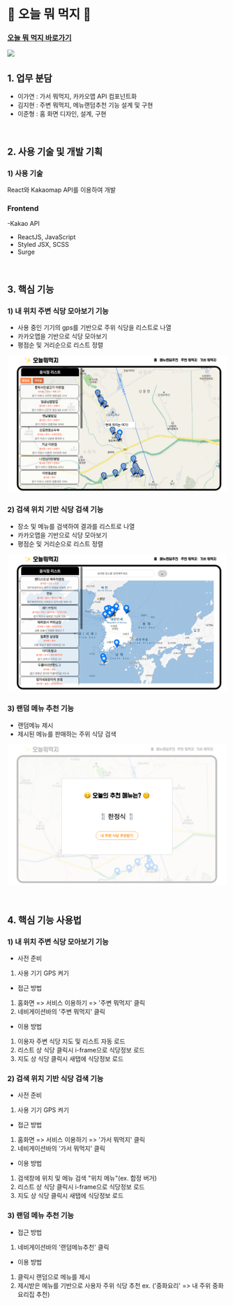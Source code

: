 # 🥙 오늘 뭐 먹지 🌭

### [오늘 뭐 먹지 바로가기](https://what-to-eat.surge.sh/)


![](./img/홈.png)


## 1. 업무 분담

- 이가연 : 가서 뭐먹지, 카카오맵 API 컴포넌트화
- 김지현 : 주변 뭐먹지, 메뉴랜덤추천 기능 설계 및 구현
- 이준형 : 홈 화면 디자인, 설계, 구현

&nbsp;

## 2. 사용 기술 및 개발 기획

### 1) 사용 기술

React와 Kakaomap API를 이용하여 개발

### Frontend

 -Kakao API
- ReactJS, JavaScript
- Styled JSX, SCSS	
- Surge

&nbsp;

## 3. 핵심 기능

### 1) 내 위치 주변 식당 모아보기 기능

- 사용 중인 기기의 gps를 기반으로 주위 식당을 리스트로 나열
- 카카오맵을 기반으로 식당 모아보기
- 평점순 및 거리순으로 리스트 정렬


![](./img/거리순.png)


### 2) 검색 위치 기반 식당 검색 기능

- 장소 및 메뉴를 검색하여 결과를 리스트로 나열
- 카카오맵을 기반으로 식당 모아보기
- 평점순 및 거리순으로 리스트 정렬


![](./img/가서뭐먹지.png)


### 3) 랜덤 메뉴 추천 기능

- 랜덤메뉴 제시
- 제시된 메뉴를 판매하는 주위 식당 검색

![](./img/랜덤메뉴.png)

&nbsp;

## 4. 핵심 기능 사용법

### 1) 내 위치 주변 식당 모아보기 기능

- 사전 준비

1. 사용 기기 GPS 켜기

- 접근 방법

1. 홈화면 => 서비스 이용하기 => '주변 뭐먹지' 클릭
2. 네비게이션바의 '주변 뭐먹지' 클릭

- 이용 방법

1. 이용자 주변 식당 지도 및 리스트 자동 로드
2. 리스트 상 식당 클릭시 i-frame으로 식당정보 로드
3. 지도 상 식당 클릭시 새탭에 식당정보 로드

### 2) 검색 위치 기반 식당 검색 기능

- 사전 준비

1. 사용 기기 GPS 켜기

- 접근 방법

1. 홈화면 => 서비스 이용하기 => '가서 뭐먹지' 클릭
2. 네비게이션바의 '가서 뭐먹지' 클릭

- 이용 방법

1. 검색창에 위치 및 메뉴 검색 "위치 메뉴"(ex. 합정 버거)
2. 리스트 상 식당 클릭시 i-frame으로 식당정보 로드
3. 지도 상 식당 클릭시 새탭에 식당정보 로드

### 3) 랜덤 메뉴 추천 기능

- 접근 방법

1. 네비게이션바의 '랜덤메뉴추천' 클릭

- 이용 방법

1. 클릭시 랜덤으로 메뉴를 제시
2. 제시받은 메뉴를 기반으로 사용자 주위 식당 추천 ex. ('중화요리' => 내 주위 중화요리집 추천)
